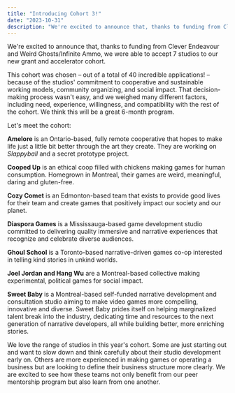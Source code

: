 ```yaml
---
title: "Introducing Cohort 3!"
date: "2023-10-31"
description: "We're excited to announce that, thanks to funding from Clever Endeavour and Weird Ghosts/Infinite Ammo, we were able to accept 7 studios to our new grant and accelerator cohort. "
---
```


We're excited to announce that, thanks to funding from Clever Endeavour and Weird Ghosts/Infinite Ammo, we were able to accept 7 studios to our new grant and accelerator cohort. 

This cohort was chosen – out of a total of 40 incredible applications! – because of the studios' commitment to cooperative and sustainable working models, community organizing, and social impact. That decision-making process wasn't easy, and we weighed many different factors, including need, experience, willingness, and compatibility with the rest of the cohort. We think this will be a great 6-month program.

Let's meet the cohort:

**Amelore** is an Ontario-based, fully remote cooperative that hopes to make life just a little bit better through the art they create. They are working on *Slappyball* and a secret prototype project.

**Cooped Up** is an ethical coop filled with chickens making games for human consumption. Homegrown in Montreal, their games are weird, meaningful, daring and gluten-free.

**Cozy Comet** is an Edmonton-based team that exists to provide good lives for their team and create games that positively impact our society and our planet. 

**Diaspora Games** is a Mississauga-based game development studio committed to delivering quality immersive and narrative experiences that recognize and celebrate diverse audiences.

**Ghoul School** is a Toronto-based narrative-driven games co-op interested in telling kind stories in unkind worlds.

**Joel Jordan and Hang Wu** are a Montreal-based collective making experimental, political games for social impact.

**Sweet Baby** is a Montreal-based self-funded narrative development and consultation studio aiming to make video games more compelling, innovative and diverse. Sweet Baby prides itself on helping marginalized talent break into the industry, dedicating time and resources to the next generation of narrative developers, all while building better, more enriching stories.


We love the range of studios in this year's cohort. Some are just starting out and want to slow down and think carefully about their studio development early on. Others are more experienced in making games or operating a business but are looking to define their business structure more clearly. We are excited to see how these teams not only benefit from our peer mentorship program but also learn from one another. 

